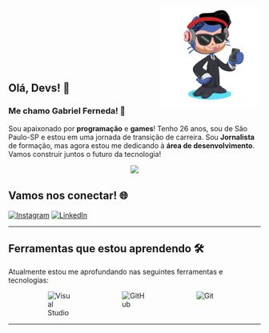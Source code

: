 <img align="right" width="200px" style="margin-top:-20px" src="octocat-1744153908761.png">
</br>
</br>
</br>
</br>
</br>
</br>
 
 
## Olá, Devs! 👋

### Me chamo Gabriel Ferneda! 🚀

Sou apaixonado por **programação** e **games**! Tenho 26 anos, sou de São Paulo-SP e estou em uma jornada de transição de carreira. Sou **Jornalista** de formação, mas agora estou me dedicando à **área de desenvolvimento**. Vamos construir juntos o futuro da tecnologia!

<p align="center">
  <img src="https://super.abril.com.br/wp-content/uploads/2016/09/super_imggato_digitando_0.gif" width="350">
</p>

## Vamos nos conectar! 🌐

[![Instagram](https://i.ibb.co/qkGSp1D/instagram.png)](https://www.instagram.com/gaa_ferneda/)
[![LinkedIn](https://i.ibb.co/RyZx12b/linkedin.png)](https://www.linkedin.com/in/gabriel-ferneda98)

---

## Ferramentas que estou aprendendo 🛠️

Atualmente estou me aprofundando nas seguintes ferramentas e tecnologias:

<div style="display: flex; justify-content: space-evenly; gap: 20px;">
  <img src="https://cdn.jsdelivr.net/gh/devicons/devicon@latest/icons/visualstudio/visualstudio-original.svg" width="50" alt="Visual Studio">
  <img src="https://cdn.jsdelivr.net/gh/devicons/devicon@latest/icons/github/github-original.svg" width="50" alt="GitHub">
  <img src="https://cdn.jsdelivr.net/gh/devicons/devicon@latest/icons/git/git-original.svg" width="50" alt="Git">
</div>

---
